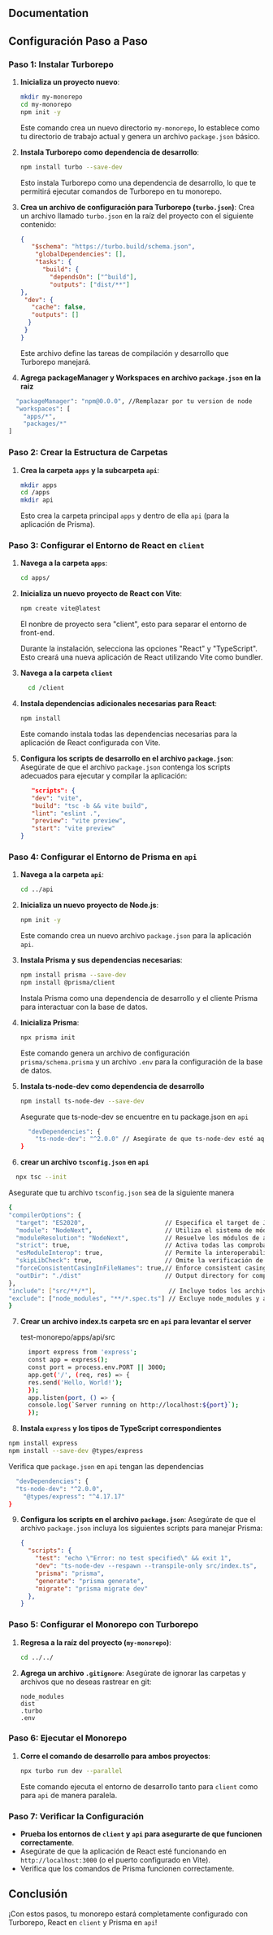 
## Documentation


## Configuración Paso a Paso

### Paso 1: Instalar Turborepo

1. **Inicializa un proyecto nuevo**:
    ```bash
    mkdir my-monorepo
    cd my-monorepo
    npm init -y
    ```

    Este comando crea un nuevo directorio `my-monorepo`, lo establece como tu directorio de trabajo actual y genera un archivo `package.json` básico.

2. **Instala Turborepo como dependencia de desarrollo**:
    ```bash
    npm install turbo --save-dev
    ```

    Esto instala Turborepo como una dependencia de desarrollo, lo que te permitirá ejecutar comandos de Turborepo en tu monorepo.

3. **Crea un archivo de configuración para Turborepo (`turbo.json`)**:
    Crea un archivo llamado `turbo.json` en la raíz del proyecto con el siguiente contenido:

    ```json
    {
       "$schema": "https://turbo.build/schema.json",
        "globalDependencies": [],
        "tasks": {
          "build": {
            "dependsOn": ["^build"],
            "outputs": ["dist/**"]
   },   
     "dev": {
       "cache": false,
       "outputs": []
      }
     }
    }
    ```

    Este archivo define las tareas de compilación y desarrollo que Turborepo manejará.
4. **Agrega packageManager y Workspaces en archivo `package.json` en la raiz**
  ```bash
    "packageManager": "npm@0.0.0", //Remplazar por tu version de node
    "workspaces": [
      "apps/*",
      "packages/*"
  ]
  ```
### Paso 2: Crear la Estructura de Carpetas

1. **Crea la carpeta `apps` y la subcarpeta `api`**:
    ```bash
    mkdir apps
    cd /apps
    mkdir api
    ```

    Esto crea la carpeta principal `apps` y dentro de ella `api` (para la aplicación de Prisma).

### Paso 3: Configurar el Entorno de React en `client`

1. **Navega a la carpeta `apps`**:
    ```bash
    cd apps/
    ```

2. **Inicializa un nuevo proyecto de React con Vite**:
    ```bash
    npm create vite@latest
    ```
    El nonbre de proyecto sera "client", esto para separar el entorno de front-end.

    Durante la instalación, selecciona las opciones "React" y "TypeScript". Esto creará una nueva aplicación de React utilizando Vite como bundler.
    
3. **Navega a la carpeta `client`**
    ```bash
      cd /client
    ```
4. **Instala dependencias adicionales necesarias para React**:
    ```bash
    npm install
    ```

    Este comando instala todas las dependencias necesarias para la aplicación de React configurada con Vite.

5. **Configura los scripts de desarrollo en el archivo `package.json`**:
    Asegúrate de que el archivo `package.json` contenga los scripts adecuados para ejecutar y compilar la aplicación:

    ```json
       "scripts": {
       "dev": "vite",
       "build": "tsc -b && vite build",
       "lint": "eslint .",
       "preview": "vite preview",
       "start": "vite preview"
    }
    ```

### Paso 4: Configurar el Entorno de Prisma en `api`

1. **Navega a la carpeta `api`**:
    ```bash
    cd ../api
    ```

2. **Inicializa un nuevo proyecto de Node.js**:
    ```bash
    npm init -y
    ```

    Este comando crea un nuevo archivo `package.json` para la aplicación `api`.

3. **Instala Prisma y sus dependencias necesarias**:
    ```bash
    npm install prisma --save-dev
    npm install @prisma/client
    ```

    Instala Prisma como una dependencia de desarrollo y el cliente Prisma para interactuar con la base de datos.

4. **Inicializa Prisma**:
    ```bash
    npx prisma init
    ```

    Este comando genera un archivo de configuración `prisma/schema.prisma` y un archivo `.env` para la configuración de la base de datos.

5. **Instala ts-node-dev como dependencia de desarrollo**
    ```bash
    npm install ts-node-dev --save-dev
    ```
    Asegurate que ts-node-dev se encuentre en tu package.json en `api`
    ```bash
      "devDependencies": {
        "ts-node-dev": "^2.0.0" // Asegúrate de que ts-node-dev esté aquí
    }
    ```
6. **crear un archivo `tsconfig.json` en `api`**
  ```bash
    npx tsc --init
  ```
  Asegurate que tu archivo `tsconfig.json` sea de la siguiente manera
  ```bash
  {
  "compilerOptions": {
    "target": "ES2020",                      // Especifica el target de JavaScript
    "module": "NodeNext",                    // Utiliza el sistema de módulos de Node.js más reciente
    "moduleResolution": "NodeNext",          // Resuelve los módulos de acuerdo con Node.js
    "strict": true,                          // Activa todas las comprobaciones estrictas
    "esModuleInterop": true,                 // Permite la interoperabilidad entre ES Modules y CommonJS
    "skipLibCheck": true,                    // Omite la verificación de archivos de declaración
    "forceConsistentCasingInFileNames": true,// Enforce consistent casing in file names
    "outDir": "./dist"                       // Output directory for compiled files
  },
  "include": ["src/**/*"],                    // Incluye todos los archivos en el directorio src
  "exclude": ["node_modules", "**/*.spec.ts"] // Excluye node_modules y archivos de pruebas
}
```
 7. **Crear un archivo index.ts carpeta src en `api` para levantar el server** 
    
    test-monorepo/apps/api/src

    ```bash
      import express from 'express';
      const app = express();
      const port = process.env.PORT || 3000;
      app.get('/', (req, res) => {
      res.send('Hello, World!');
      });
      app.listen(port, () => {
      console.log(`Server running on http://localhost:${port}`);
      });
    ```
  8. **Instala `express` y los tipos de TypeScript correspondientes**
  ```bash
  npm install express
  npm install --save-dev @types/express
  ```

  Verifica que `package.json` en `api` tengan las dependencias
  ```bash
    "devDependencies": {
    "ts-node-dev": "^2.0.0",
      "@types/express": "^4.17.17"
  }
  ```

9. **Configura los scripts en el archivo `package.json`**:
    Asegúrate de que el archivo `package.json` incluya los siguientes scripts para      manejar Prisma:

    ```json
    {
      "scripts": {
        "test": "echo \"Error: no test specified\" && exit 1",
        "dev": "ts-node-dev --respawn --transpile-only src/index.ts",
        "prisma": "prisma",
        "generate": "prisma generate",
        "migrate": "prisma migrate dev"
      },
    }
    ```

### Paso 5: Configurar el Monorepo con Turborepo

1. **Regresa a la raíz del proyecto (`my-monorepo`)**:
    ```bash
    cd ../../
    ```
2. **Agrega un archivo `.gitignore`**:
    Asegúrate de ignorar las carpetas y archivos que no deseas rastrear en git:

    ```gitignore
    node_modules
    dist
    .turbo
    .env
    ```

### Paso 6: Ejecutar el Monorepo

1. **Corre el comando de desarrollo para ambos proyectos**:
    ```bash
    npx turbo run dev --parallel
    ```

    Este comando ejecuta el entorno de desarrollo tanto para `client` como para `api` de manera paralela.

### Paso 7: Verificar la Configuración

- **Prueba los entornos de `client` y `api` para asegurarte de que funcionen correctamente**.
- Asegúrate de que la aplicación de React esté funcionando en `http://localhost:3000` (o el puerto configurado en Vite).
- Verifica que los comandos de Prisma funcionen correctamente.

## Conclusión

¡Con estos pasos, tu monorepo estará completamente configurado con Turborepo, React en `client` y Prisma en `api`!